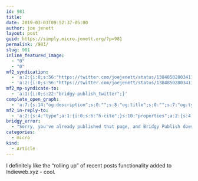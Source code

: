 ```yaml
---
id: 981
title: 
date: 2019-03-03T09:52:37-05:00
author: joe jenett
layout: post
guid: https://simply.micro.jenett.org/?p=981
permalink: /981/
slug: 981
inline_featured_image:
  - "0"
  - "0"
mf2_syndication:
  - 'a:2:{i:0;s:56:"https://twitter.com/joejenett/status/1384850280341196802";i:1;s:56:"https://twitter.com/joejenett/status/1102220249942904832";}'
  - 'a:2:{i:0;s:56:"https://twitter.com/joejenett/status/1384850280341196802";i:1;s:56:"https://twitter.com/joejenett/status/1102220249942904832";}'
mf2_mp-syndicate-to:
  - 'a:1:{i:0;s:22:"bridgy-publish_twitter";}'
complete_open_graph:
  - 'a:7:{s:14:"og:description";s:0:"";s:8:"og:title";s:0:"";s:7:"og:type";s:0:"";s:12:"twitter:card";s:7:"summary";s:15:"twitter:creator";s:0:"";s:19:"twitter:description";s:0:"";s:8:"og:image";s:0:"";}'
mf2_in-reply-to:
  - 'a:2:{s:4:"type";a:1:{i:0;s:6:"h-cite";}s:10:"properties";a:2:{s:4:"name";a:1:{i:0;s:14:"XYZ March 2019";}s:3:"url";a:1:{i:0;s:43:"https://www.kickscondor.com/xyz-march-2019/";}}}'
bridgy_error:
  - "Sorry, you've already published that page, and Bridgy Publish doesn't support updating existing posts. Details: https://github.com/snarfed/bridgy/issues/84"
categories:
  - micro
kind:
  - Article
---
```

I definitely like the “rolling up” of recent posts functionality added to <a title="site gone? 04/17/23">Indieweb.xyz</a> - cool.